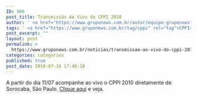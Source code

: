 ```yaml
---
ID: 906
post_title: Transmissão Ao Vivo do CPPI 2010
author: ' <a href="https://www.gruponews.com.br/autor/equipe-gruponews" rel="tag">Equipe GrupoNews</a>'
tags: ' <a href="https://www.gruponews.com.br/tag/cppi" rel="tag">CPPI</a>, <a href="https://www.gruponews.com.br/tag/profeticos" rel="tag">Proféticos</a>, <a href="https://www.gruponews.com.br/tag/transmissao" rel="tag">Transmissão</a>, <a href="https://www.gruponews.com.br/tag/tv" rel="tag">tv</a>, <a href="https://www.gruponews.com.br/tag/veja" rel="tag">veja</a>'
post_excerpt: ""
layout: post
permalink: >
  https://www.gruponews.com.br/noticias/transmissao-ao-vivo-do-cppi-2010
categories: categories
published: true
post_date: 2010-07-10 17:40:18
---
```

A partir do dia 11/07 acompanhe ao vivo o CPPI 2010 diretamente de Sorocaba, São Paulo. <a href="http://www.gruponews.com.br/webtv" target="_blank">Clique aqui</a> e veja.
